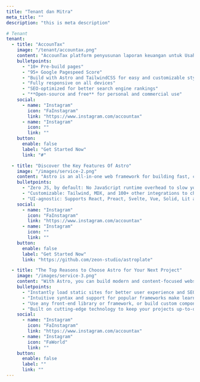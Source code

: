 ```yaml
---
title: "Tenant dan Mitra"
meta_title: ""
description: "this is meta description"

# Tenant
tenant:
  - title: "AccounTax"
    image: "/tenant/accountax.png"
    content: "AccounTax platform penyusunan laporan keuangan untuk Usaha Mikro, Kecil, dan Menengah (UMKM) yang di dalamnya terdapat kalkulator penghitungan Pajak Penghasilan (PPh)."
    bulletpoints:
      - "10+ Pre-build pages"
      - "95+ Google Pagespeed Score"
      - "Build with Astro and TailwindCSS for easy and customizable styling"
      - "Fully responsive on all devices"
      - "SEO-optimized for better search engine rankings"
      - "**Open-source and free** for personal and commercial use"
    social:
      - name: "Instagram"
        icon: "FaInstagram"
        link: "https://www.instagram.com/accountax"
      - name: "Instagram"
        icon: ""
        link: ""  
    button:
      enable: false
      label: "Get Started Now"
      link: "#"

  - title: "Discover the Key Features Of Astro"
    image: "/images/service-2.png"
    content: "Astro is an all-in-one web framework for building fast, content-focused websites. It offers a range of exciting features for developers and website creators. Some of the key features are:"
    bulletpoints:
      - "Zero JS, by default: No JavaScript runtime overhead to slow you down."
      - "Customizable: Tailwind, MDX, and 100+ other integrations to choose from."
      - "UI-agnostic: Supports React, Preact, Svelte, Vue, Solid, Lit and more."
    social:
      - name: "Instagram"
        icon: "FaInstagram"
        link: "https://www.instagram.com/accountax"
      - name: "Instagram"
        icon: ""
        link: ""  
    button:
      enable: false
      label: "Get Started Now"
      link: "https://github.com/zeon-studio/astroplate"

  - title: "The Top Reasons to Choose Astro for Your Next Project"
    image: "/images/service-3.png"
    content: "With Astro, you can build modern and content-focused websites without sacrificing performance or ease of use."
    bulletpoints:
      - "Instantly load static sites for better user experience and SEO."
      - "Intuitive syntax and support for popular frameworks make learning and using Astro a breeze."
      - "Use any front-end library or framework, or build custom components, for any project size."
      - "Built on cutting-edge technology to keep your projects up-to-date with the latest web standards."
    social:
      - name: "Instagram"
        icon: "FaInstagram"
        link: "https://www.instagram.com/accountax"
      - name: "Instagram"
        icon: "FaWorld"
        link: ""  
    button:
      enable: false
      label: ""
      link: ""
---
```

